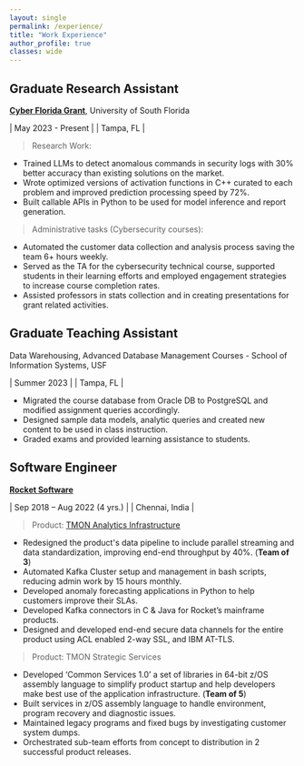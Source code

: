 ```yaml
---
layout: single
permalink: /experience/
title: "Work Experience"
author_profile: true
classes: wide
---
```



Graduate Research Assistant  
---------   
[**Cyber Florida Grant**](https://cyberflorida.org/), University of South Florida

| May 2023 - Present |
| Tampa, FL          |

> Research Work:

- Trained LLMs to detect anomalous commands in security logs with 30% better accuracy than existing solutions on the market. 
- Wrote optimized versions of activation functions in C++ curated to each problem and improved prediction processing speed by 72%.
- Built callable APIs in Python to be used for model inference and report generation.

> Administrative tasks (Cybersecurity courses):

- Automated the customer data collection and analysis process saving the team 6+ hours weekly.
- Served as the TA for the cybersecurity technical course, supported students in their learning efforts and employed engagement strategies to increase course completion rates.
- Assisted professors in stats collection and in creating presentations for grant related activities. 


Graduate Teaching Assistant 
---------   
Data Warehousing, Advanced Database Management Courses - School of Information Systems, USF

| Summer 2023        |
| Tampa, FL          |

- Migrated the course database from Oracle DB to PostgreSQL and modified assignment queries accordingly.
- Designed sample data models, analytic queries and created new content to be used in class instruction.
- Graded exams and provided learning assistance to students.

Software Engineer
---------   
[**Rocket Software**](https://www.rocketsoftware.com)

| Sep 2018 – Aug 2022 (4 yrs.)       |
| Chennai, India                     |

> Product: [TMON Analytics Infrastructure](https://www.rocketsoftware.com/products/rocket-tmon-one)
 
- Redesigned the product's data pipeline to include parallel streaming and data standardization, improving end-end throughput by 40%. (**Team of 3**)
- Automated Kafka Cluster setup and management in bash scripts, reducing admin work by 15 hours monthly.
- Developed anomaly forecasting applications in Python to help customers improve their SLAs.
- Developed Kafka connectors in C & Java for Rocket’s mainframe products.
- Designed and developed end-end secure data channels for the entire product using ACL enabled 2-way SSL, and IBM AT-TLS.

> Product: TMON Strategic Services

- Developed ‘Common Services 1.0’ a set of libraries in 64-bit z/OS assembly language to simplify product startup and help developers make best use of the application infrastructure. (**Team of 5**)
- Built services in z/OS assembly language to handle environment, program recovery and diagnostic issues.
- Maintained legacy programs and fixed bugs by investigating customer system dumps.
- Orchestrated sub-team efforts from concept to distribution in 2 successful product releases.

